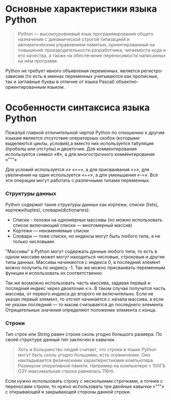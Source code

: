 # Основные характеристики языка Python
> Python — высокоуровневый язык программирования общего назначения с динамической строгой типизацией и автоматическим управлением памятью, ориентированный на повышение производительности разработчика, читаемости кода и его качества, а также на обеспечение переносимости написанных на нём программ.

Python не требует явного объявления переменных, является регистро-зависим (то есть в именах переменных учитываются как прописные, так и заглавные буквы в отличие от языка Pascal) объектно-ориентированным языком.

# Особенности синтаксиса языка Python
Пожалуй главной отличительной чертой Python по отношению к другим языкам является отсутствие операторных скобок (которыми выделяются циклы, условия),а вместо них используется табуляция (пробелы или отступы) и двоеточие. Для комментирования используется символ «#», а для многострочного комментирования «"""»

Для условий используется «» «==», а для присваивания «=», для увеличения на один используется «+=», а для уменьшения «-=». Все эти операции могут работать с различными типами переменных.

### Структуры данных

Python содержит такие структуры данных как кортежи, списки (lists), кортежи(tuples), словари(dictionaries):
* Списки - похожи на одномерные массивы (но можно использовать список включающий списки — многомерный массив)
* Кортежи — неизменяемые списки
* Словари — тоже списки, но индексы могут быть любого типа, а не только числовыми.

"Массивы" в Python могут содержать данные любого типа, то есть в одном массиве может могут находиться числовые, строковые и другие типы данных. Массивы начинаются с индекса 0, а последний элемент можно получить по индексу -1. Так же можно присваивать переменным функции и использовать их соответственно.

Так же возможно использовать часть массива, задавая первый и последний индекс через двоеточие «:». В таком случае получится часть массива, от первого индекса до второго не включительно. Если не указан первый элемент, то отсчет начинается с начала массива, а если не указан последний — то масив считывается до последнего элемента. Отрицательные значения определяют положение элемента с конца.

### Строки

Тип строк или String равен строке сколь угодно большого размера. По своей структуре данный тип заключен в кавычки.

> Хоть и большинство людей считает, что строки в языке Python могут быть сколь угодно большими, есть ограничение. Оно накладывается физическими характеристиками компьютера. Размером оперативной памяти. Например на компьютере с 100ГБ ОЗУ максимальная строка равнялась 116гб.

Если нужно использовать строку с несколькими строчками, а точнее с переносами строки, то нужно использовать три двойные кавычки «"""» с открывающей и закрывающей стороны данной строки. 

